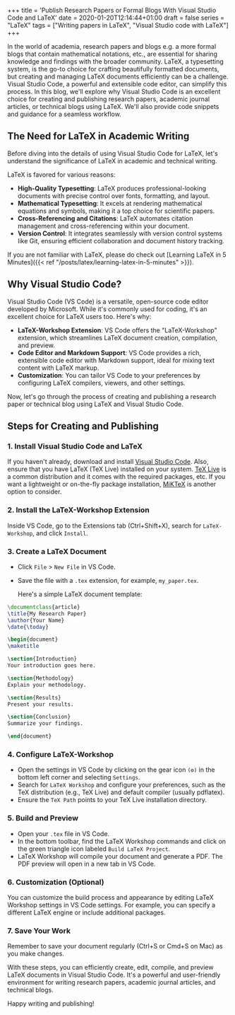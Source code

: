 +++
title = 'Publish Research Papers or Formal Blogs With Visual Studio Code and LaTeX'
date = 2020-01-20T12:14:44+01:00
draft = false
series = "LaTeX"
tags = ["Writing papers in LaTeX", "Visual Studio code with LaTeX"]
+++

In the world of academia, research papers and blogs e.g. a more formal blogs that contain mathematical notations, etc., are essential for sharing knowledge and findings with the broader community. LaTeX, a typesetting system, is the go-to choice for crafting beautifully formatted documents, but creating and managing LaTeX documents efficiently can be a challenge. Visual Studio Code, a powerful and extensible code editor, can simplify this process. In this blog, we'll explore why Visual Studio Code is an excellent choice for creating and publishing research papers, academic journal articles, or technical blogs using LaTeX. We'll also provide code snippets and guidance for a seamless workflow.

## The Need for LaTeX in Academic Writing

Before diving into the details of using Visual Studio Code for LaTeX, let's understand the significance of LaTeX in academic and technical writing.

LaTeX is favored for various reasons:

- **High-Quality Typesetting**: LaTeX produces professional-looking documents with precise control over fonts, formatting, and layout.
- **Mathematical Typesetting**: It excels at rendering mathematical equations and symbols, making it a top choice for scientific papers.
- **Cross-Referencing and Citations**: LaTeX automates citation management and cross-referencing within your document.
- **Version Control**: It integrates seamlessly with version control systems like Git, ensuring efficient collaboration and document history tracking.

If you are not familiar with LaTeX, please do check out [Learning LaTeX in 5 Minutes]({{< ref "/posts/latex/learning-latex-in-5-minutes" >}}).

## Why Visual Studio Code?

Visual Studio Code (VS Code) is a versatile, open-source code editor developed by Microsoft. While it's commonly used for coding, it's an excellent choice for LaTeX users too. Here's why:

- **LaTeX-Workshop Extension**: VS Code offers the "LaTeX-Workshop" extension, which streamlines LaTeX document creation, compilation, and preview.
- **Code Editor and Markdown Support**: VS Code provides a rich, extensible code editor with Markdown support, ideal for mixing text content with LaTeX markup.
- **Customization**: You can tailor VS Code to your preferences by configuring LaTeX compilers, viewers, and other settings.

Now, let's go through the process of creating and publishing a research paper or technical blog using LaTeX and Visual Studio Code.

## Steps for Creating and Publishing

### 1. Install Visual Studio Code and LaTeX

If you haven't already, download and install [Visual Studio Code](https://code.visualstudio.com/). Also, ensure that you have LaTeX (TeX Live) installed on your system. [TeX Live](https://tug.org/texlive/) is a common distribution and it comes with the required packages, etc. If you want a lightweight or on-the-fly package installation, [MiKTeX](https://miktex.org/) is another option to consider.

### 2. Install the LaTeX-Workshop Extension

Inside VS Code, go to the Extensions tab (Ctrl+Shift+X), search for `LaTeX-Workshop`, and click `Install`.

### 3. Create a LaTeX Document

- Click `File` > `New File` in VS Code.
- Save the file with a `.tex` extension, for example, `my_paper.tex`.

  Here's a simple LaTeX document template:

```latex
\documentclass{article}
\title{My Research Paper}
\author{Your Name}
\date{\today}

\begin{document}
\maketitle

\section{Introduction}
Your introduction goes here.

\section{Methodology}
Explain your methodology.

\section{Results}
Present your results.

\section{Conclusion}
Summarize your findings.

\end{document}
```

### 4. Configure LaTeX-Workshop

- Open the settings in VS Code by clicking on the gear icon `(⚙)` in the bottom left corner and selecting `Settings`.
- Search for `LaTeX Workshop` and configure your preferences, such as the TeX distribution (e.g., TeX Live) and default compiler (usually pdflatex).
- Ensure the `TeX Path` points to your TeX Live installation directory.

### 5. Build and Preview

- Open your `.tex` file in VS Code.
- In the bottom toolbar, find the LaTeX Workshop commands and click on the green triangle icon labeled `Build LaTeX Project`.
- LaTeX Workshop will compile your document and generate a PDF. The PDF preview will open in a new tab in VS Code.

### 6. Customization (Optional)

You can customize the build process and appearance by editing LaTeX Workshop settings in VS Code settings. For example, you can specify a different LaTeX engine or include additional packages.

### 7. Save Your Work

Remember to save your document regularly (Ctrl+S or Cmd+S on Mac) as you make changes.

With these steps, you can efficiently create, edit, compile, and preview LaTeX documents in Visual Studio Code. It's a powerful and user-friendly environment for writing research papers, academic journal articles, and technical blogs.

Happy writing and publishing!
